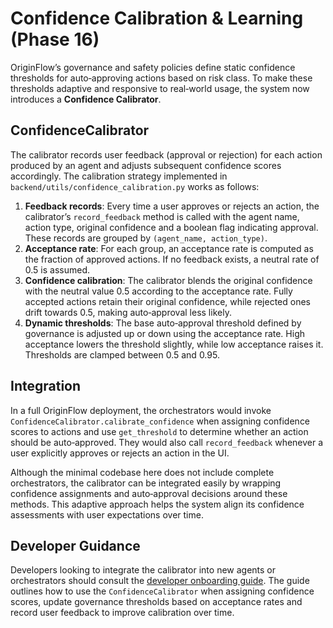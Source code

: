 # Confidence Calibration & Learning (Phase 16)

OriginFlow’s governance and safety policies define static confidence
thresholds for auto‑approving actions based on risk class.  To make
these thresholds adaptive and responsive to real‑world usage, the
system now introduces a **Confidence Calibrator**.

## ConfidenceCalibrator

The calibrator records user feedback (approval or rejection) for each
action produced by an agent and adjusts subsequent confidence scores
accordingly.  The calibration strategy implemented in
`backend/utils/confidence_calibration.py` works as follows:

1. **Feedback records**: Every time a user approves or rejects an
   action, the calibrator’s `record_feedback` method is called with
   the agent name, action type, original confidence and a boolean flag
   indicating approval.  These records are grouped by
   `(agent_name, action_type)`.
2. **Acceptance rate**: For each group, an acceptance rate is computed
   as the fraction of approved actions.  If no feedback exists,
   a neutral rate of 0.5 is assumed.
3. **Confidence calibration**: The calibrator blends the original
   confidence with the neutral value 0.5 according to the acceptance
   rate.  Fully accepted actions retain their original confidence,
   while rejected ones drift towards 0.5, making auto‑approval less
   likely.
4. **Dynamic thresholds**: The base auto‑approval threshold defined by
   governance is adjusted up or down using the acceptance rate.  High
   acceptance lowers the threshold slightly, while low acceptance
   raises it.  Thresholds are clamped between 0.5 and 0.95.

## Integration

In a full OriginFlow deployment, the orchestrators would invoke
`ConfidenceCalibrator.calibrate_confidence` when assigning
confidence scores to actions and use `get_threshold` to determine
whether an action should be auto‑approved.  They would also call
`record_feedback` whenever a user explicitly approves or rejects an
action in the UI.

Although the minimal codebase here does not include complete
orchestrators, the calibrator can be integrated easily by
wrapping confidence assignments and auto‑approval decisions around
these methods.  This adaptive approach helps the system align its
confidence assessments with user expectations over time.

## Developer Guidance

Developers looking to integrate the calibrator into new agents or
orchestrators should consult the [developer onboarding guide](developer_guide.md).
The guide outlines how to use the `ConfidenceCalibrator` when assigning
confidence scores, update governance thresholds based on acceptance rates and
record user feedback to improve calibration over time.
